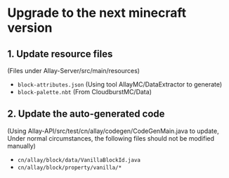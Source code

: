 # Upgrade to the next minecraft version

## 1. Update resource files

(Files under Allay-Server/src/main/resources)

- ```block-attributes.json``` (Using tool AllayMC/DataExtractor to generate)
- ```block-palette.nbt``` (From CloudburstMC/Data)

## 2. Update the auto-generated code

(Using Allay-API/src/test/cn/allay/codegen/CodeGenMain.java to update, Under normal circumstances, the following files
should not be modified manually)

- ```cn/allay/block/data/VanillaBlockId.java```
- ```cn/allay/block/property/vanilla/*``` 